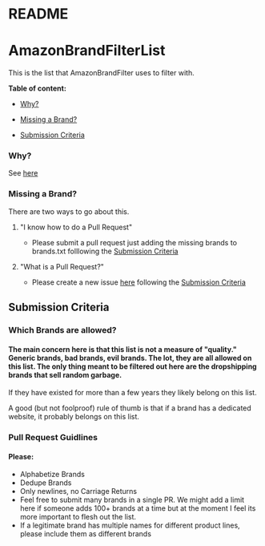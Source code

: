 README
======



# AmazonBrandFilterList
This is the list that AmazonBrandFilter uses to filter with.

 **Table of content:**

 - [Why?](#why)

 - [Missing a Brand?](#missing-brand)

 - [Submission Criteria](#submission-criteria)

 


 <a id="why"></a>

 ### Why?

See [here](https://github.com/chris-mosley/AmazonBrandFilter)

 

 <a id="missing-brand"></a>

 ### Missing a Brand?

There are two ways to go about this.

1. "I know how to do a Pull Request"

   -   Please submit a pull request just adding the missing brands to brands.txt folllowing the [Submission Criteria](#submission-criteria)

2.  "What is a Pull Request?"
    
    -  Please create a new issue [here](https://github.com/chris-mosley/AmazonBrandFilterList/issues) following the [Submission Criteria](#submission-criteria)
 

 <a id="submission-criteria"></a>

 ## Submission Criteria
 
### Which  Brands are allowed?
#### The main concern here is that this list is not a measure of "quality."  Generic brands, bad brands, evil brands.  The lot, they are all allowed on this list.  The only thing meant to be filtered out here are the dropshipping brands that sell random garbage. 
 If they have existed for more than a few years they likely belong on this list.
 
 A good (but not foolproof) rule of thumb is that if a brand has a dedicated website, it probably belongs on this list.
 
###  Pull Request Guidlines
#### Please:

- Alphabetize Brands
- Dedupe Brands
- Only newlines, no Carriage Returns
- Feel free to submit many brands in a single PR.  We might add a limit here if someone adds 100+ brands at a time but at the moment I feel its more important to flesh out the list.
- If a legitimate brand has multiple names for different product lines, please include them as different brands
